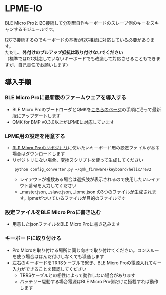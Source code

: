 # LPME-IO

BLE Micro ProとI2C接続して分割型自作キーボードのスレーブ側のキーをスキャンするモジュールです。

I2Cで接続するのでキーボードの基板がI2C接続に対応している必要があります。  
ただし、**外付けのプルアップ抵抗は取り付けないでください**  
（標準ではI2C対応していないキーボードでも改造して対応させることもできますが、自己責任でお願いします）


## 導入手順
 
### BLE Micro Proに最新版のファームウェアを導入する
 - BLE Micro ProのブートローダとQMKを[こちらのページ](https://github.com/sekigon-gonnoc/BLE-Micro-Pro/blob/master/AboutDefaultFirmware/doc/getting_start.md)の手順に沿って最新版にアップデートします
 - QMK for BMP v0.3.0以上がLPMEに対応しています

### LPME用の設定を用意する
 - [BLE Micro Proのリポジトリ](https://github.com/sekigon-gonnoc/BLE-Micro-Pro/tree/master/AboutDefaultFirmware/keyboards)に使いたいキーボード用の設定ファイルがある場合はダウンロードします
 - リポジトリにない場合、変換スクリプトを使って生成してください
   ```
    python config_converter.py ~/qmk_firmware/keyboard/helix/rev2
   ```
    - レイアウトが複数ある場合は選択肢が表示されるので使用したいレイアウト番号を入力してください  
    - _master.json, _slave.json, _lpme.json の3つのファイルが生成されます。lpmeがついているファイルが目的のファイルです
 
### 設定ファイルをBLE Micro Proに書き込む
 - 用意したjsonファイルをBLE Micro Proに書き込みます

### キーボードに取り付ける
 - Pro Microを取り付ける場所に同じ向きで取り付けてください。コンスルーを使う場合ははんだ付けしなくても導通します
 - 左右のキーボードをTRRSケーブルで繋ぎ、BLE Micro Proの電源入れてキー入力ができることを確認してください
   - TRRSケーブルとの相性によって動作しない場合があります
   - バッテリー駆動する場合電源はBLE Micro Pro側だけに搭載すれば動作します
